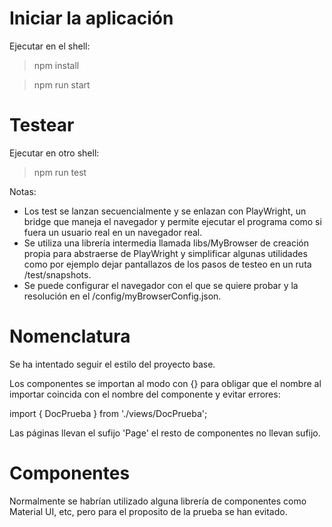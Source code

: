 # Iniciar la aplicación

Ejecutar en el shell:

> npm install

> npm run start

# Testear

Ejecutar en otro shell:

> npm run test

Notas:

- Los test se lanzan secuencialmente y se enlazan con PlayWright, un bridge que maneja el navegador y permite ejecutar el programa como si fuera un usuario real en un navegador real.
- Se utiliza una librería intermedia llamada libs/MyBrowser de creación propia para abstraerse de PlayWright y simplificar algunas utilidades como por ejemplo dejar pantallazos de los pasos de testeo en un ruta /test/snapshots.
- Se puede configurar el navegador con el que se quiere probar y la resolución en el /config/myBrowserConfig.json.

# Nomenclatura

Se ha intentado seguir el estilo del proyecto base.

Los componentes se importan al modo con {} para obligar que el nombre al importar coincida con el nombre del componente y evitar errores:

import { DocPrueba } from './views/DocPrueba';

Las páginas llevan el sufijo 'Page' el resto de componentes no llevan sufijo.

# Componentes

Normalmente se habrían utilizado alguna librería de componentes como Material UI, etc, pero para el proposito de la prueba se han evitado.
